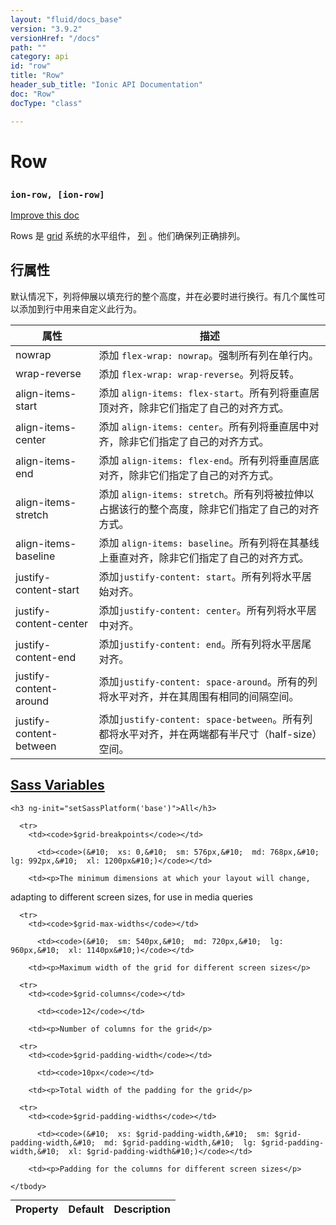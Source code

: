 ```yaml
---
layout: "fluid/docs_base"
version: "3.9.2"
versionHref: "/docs"
path: ""
category: api
id: "row"
title: "Row"
header_sub_title: "Ionic API Documentation"
doc: "Row"
docType: "class"

---
```










<h1 class="api-title">
<a class="anchor" name="row" href="#row"></a>

Row
<h3><code>ion-row, [ion-row]</code></h3>






</h1>

<a class="improve-v2-docs" href="http://github.com/ionic-team/ionic/edit/master/src/components/grid/row.ts#L0">
Improve this doc
</a>






<p>Rows 是 <a href="../Grid">grid</a> 系统的水平组件， <a href="../Col">列</a> 。他们确保列正确排列。</p>
<h2 id="row-attributes">行属性</h2>
<p>默认情况下，列将伸展以填充行的整个高度，并在必要时进行换行。有几个属性可以添加到行中用来自定义此行为。</p>


<table>
<thead>
<tr>
<th>属性</th>
<th>描述</th>
</tr>
</thead>
<tbody>
<tr>
<td>nowrap</td>
<td>添加 <code>flex-wrap: nowrap</code>。强制所有列在单行内。</td>
</tr>
<tr>
<td>wrap-reverse</td>
<td>添加 <code>flex-wrap: wrap-reverse</code>。列将反转。</td>
</tr>
<tr>
<td>align-items-start</td>
<td>添加 <code>align-items: flex-start</code>。所有列将垂直居顶对齐，除非它们指定了自己的对齐方式。</td>
</tr>
<tr>
<td>align-items-center</td>
<td>添加 <code>align-items: center</code>。所有列将垂直居中对齐，除非它们指定了自己的对齐方式。</td>
</tr>
<tr>
<td>align-items-end</td>
<td>添加 <code>align-items: flex-end</code>。所有列将垂直居底对齐，除非它们指定了自己的对齐方式。</td>
</tr>
<tr>
<td>align-items-stretch</td>
<td>添加 <code>align-items: stretch</code>。所有列将被拉伸以占据该行的整个高度，除非它们指定了自己的对齐方式。</td>
</tr>
<tr>
<td>align-items-baseline</td>
<td>添加 <code>align-items: baseline</code>。所有列将在其基线上垂直对齐，除非它们指定了自己的对齐方式。</td>
</tr>
<tr>
<td>justify-content-start</td>
<td>添加<code>justify-content: start</code>。所有列将水平居始对齐。</td>
</tr>
<tr>
<td>justify-content-center</td>
<td>添加<code>justify-content: center</code>。所有列将水平居中对齐。</td>
</tr>
<tr>
<td>justify-content-end</td>
<td>添加<code>justify-content: end</code>。所有列将水平居尾对齐。</td>
</tr>
<tr>
<td>justify-content-around</td>
<td>添加<code>justify-content: space-around</code>。所有的列将水平对齐，并在其周围有相同的间隔空间。</td>
</tr>
<tr>
<td>justify-content-between</td>
<td>添加<code>justify-content: space-between</code>。所有列都将水平对齐，并在两端都有半尺寸（half-size）空间。</td>
</tr>
</tbody>
</table>




<!-- @usage tag -->


<!-- @property tags -->



<!-- instance methods on the class -->


  <h2 id="sass-variable-header"><a class="anchor" name="sass-variables" href="#sass-variables">Sass Variables</a></h2>
  <div id="sass-variables" ng-controller="SassToggleCtrl">
  <div class="sass-platform-toggle">
    
    <h3 ng-init="setSassPlatform('base')">All</h3>
    
  </div>


  
  <table ng-show="active === 'base'" id="sass-base" class="table param-table" style="margin:0;">
    <thead>
      <tr>
        <th>Property</th>
        <th>Default</th>
        <th>Description</th>
      </tr>
    </thead>
    <tbody>
      
      <tr>
        <td><code>$grid-breakpoints</code></td>
        
          <td><code>(&#10;  xs: 0,&#10;  sm: 576px,&#10;  md: 768px,&#10;  lg: 992px,&#10;  xl: 1200px&#10;)</code></td>
        
        <td><p>The minimum dimensions at which your layout will change,
adapting to different screen sizes, for use in media queries</p>
</td>
      </tr>
      
      <tr>
        <td><code>$grid-max-widths</code></td>
        
          <td><code>(&#10;  sm: 540px,&#10;  md: 720px,&#10;  lg: 960px,&#10;  xl: 1140px&#10;)</code></td>
        
        <td><p>Maximum width of the grid for different screen sizes</p>
</td>
      </tr>
      
      <tr>
        <td><code>$grid-columns</code></td>
        
          <td><code>12</code></td>
        
        <td><p>Number of columns for the grid</p>
</td>
      </tr>
      
      <tr>
        <td><code>$grid-padding-width</code></td>
        
          <td><code>10px</code></td>
        
        <td><p>Total width of the padding for the grid</p>
</td>
      </tr>
      
      <tr>
        <td><code>$grid-padding-widths</code></td>
        
          <td><code>(&#10;  xs: $grid-padding-width,&#10;  sm: $grid-padding-width,&#10;  md: $grid-padding-width,&#10;  lg: $grid-padding-width,&#10;  xl: $grid-padding-width&#10;)</code></td>
        
        <td><p>Padding for the columns for different screen sizes</p>
</td>
      </tr>
      
    </tbody>
  </table>
  
</div>



<!-- related link --><!-- end content block -->


<!-- end body block -->

